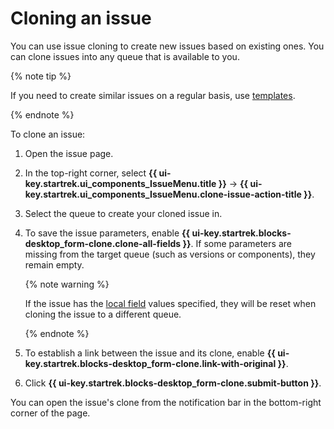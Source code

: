 # Cloning an issue

You can use issue cloning to create new issues based on existing ones. You can clone issues into any queue that is available to you.

{% note tip %}

If you need to create similar issues on a regular basis, use [templates](ticket-template.md).

{% endnote %}

To clone an issue:

1. Open the issue page.

1. In the top-right corner, select **{{ ui-key.startrek.ui_components_IssueMenu.title }}** → **{{ ui-key.startrek.ui_components_IssueMenu.clone-issue-action-title }}**.

1. Select the queue to create your cloned issue in.

1. To save the issue parameters, enable **{{ ui-key.startrek.blocks-desktop_form-clone.clone-all-fields }}**. If some parameters are missing from the target queue (such as versions or components), they remain empty.

   {% note warning %}

   If the issue has the [local field](../local-fields.md) values specified, they will be reset when cloning the issue to a different queue.

   {% endnote %}

1. To establish a link between the issue and its clone, enable **{{ ui-key.startrek.blocks-desktop_form-clone.link-with-original }}**.

1. Click **{{ ui-key.startrek.blocks-desktop_form-clone.submit-button }}**.

You can open the issue's clone from the notification bar in the bottom-right corner of the page.
